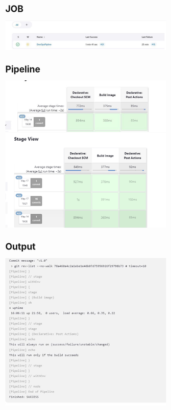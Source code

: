 # JOB
<img src="../assets/JOB.png" alt="Image description" />

# Pipeline
<img src="../assets/PIPLINE.png" alt="Image description"/>
<img src="../assets/3xsucsess.png" alt="Image description"/>

# Output
<img src="../assets/JOBOUTPUT.png" alt="Image description"/>
